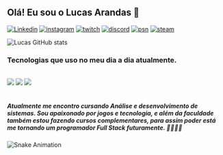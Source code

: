 ## Olá! Eu sou o Lucas Arandas 👀

[![Linkedin](https://img.shields.io/badge/LinkedIn-0077B5?style=for-the-badge&logo=linkedin&logoColor=white)](https://www.linkedin.com/in/lucas-arandas)
[![instagram](https://img.shields.io/badge/Instagram-E4405F?style=for-the-badge&logo=instagram&logoColor=white)](#)
[![twitch](https://img.shields.io/badge/Twitch-9146FF?style=for-the-badge&logo=twitch&logoColor=white)](#)
[![discord](https://img.shields.io/badge/Discord-7289DA?style=for-the-badge&logo=discord&logoColor=white)](#)
[![psn](https://img.shields.io/badge/PlayStation-003791?style=for-the-badge&logo=playstation&logoColor=white)](#)
[![steam](https://img.shields.io/badge/Steam-000000?style=for-the-badge&logo=steam&logoColor=white)](#)

![Lucas GitHub stats](https://github-readme-stats.vercel.app/api?username=lucasarandas&show_icons=true&theme=onedark)

### Tecnologias que uso no meu dia a dia atualmente.

<div style="display: inline_block"><br/>
<img alignm= alt="html5" src="https://img.shields.io/badge/HTML5-E34F26?style=for-the-badge&logo=html5&logoColor=white" />
<img alignm= alt="css" src="https://img.shields.io/badge/CSS3-1572B6?style=for-the-badge&logo=css3&logoColor=white" />
<img alignm= alt="JavaScript" src="https://img.shields.io/badge/JavaScript-323330?style=for-the-badge&logo=javascript&logoColor=F7DF1E" />
</div><br/>

<h5>Atualmente me encontro cursando Análise e desenvolvimento de sistemas. Sou apaixonado por jogos e tecnologia, e além da faculdade também estou fazendo cursos complementares, para assim poder está me tornando um programador Full Stack futuramente. 🙏🏻🚀🔥</h5>

![Snake Animation](https://github.com/lucasarandas/lucasarandas/blob/output/github-contribution-grid-snake.svg)


